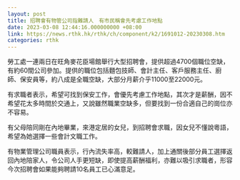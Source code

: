 ```yaml
---
layout: post
title: 招聘會有物管公司指難請人　有市民稱會先考慮工作地點
date: 2023-03-08 12:44:16.000000000 +08:00
link: https://news.rthk.hk/rthk/ch/component/k2/1691012-20230308.htm
categories: rthk
---
```


勞工處一連兩日在旺角麥花臣場館舉行大型招聘會，提供超過4700個職位空缺，有約60間公司參加。提供的職位包括麵包技師、會計主任、客戶服務主任、廚師、保安員等，約八成是全職空缺，大部分月薪介乎11000至22000元。

有求職者表示，希望可找到保安工作，會優先考慮工作地點，其次才是薪酬，因不希望花太多時間於交通上，又說雖然職業空缺多，但要找到一份合適自己的崗位亦不容易。

有父母陪同剛在內地畢業，來港定居的女兒，到招聘會求職，因女兒不懂說粵語，希望為她選擇一些會計文職工作。

有物業管理公司職員表示，行內流失率高，較難請人，加上通關後部分員工選擇返回內地陪家人，令公司人手更短缺，即使提高薪酬福利，亦難以吸引求職者，形容今次招聘會如果能夠聘請10名員工已心滿意足。
